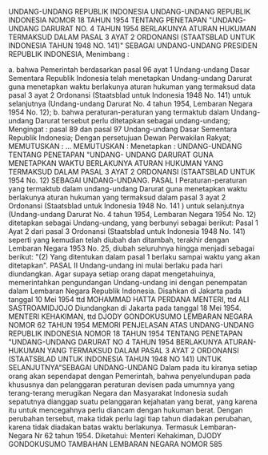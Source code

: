  UNDANG-UNDANG REPUBLIK INDONESIA UNDANG-UNDANG REPUBLIK INDONESIA NOMOR 18 TAHUN 1954 TENTANG PENETAPAN "UNDANG-UNDANG DARURAT NO. 4 TAHUN 1954 BERLAKUNYA ATURAN HUKUMAN TERMAKSUD DALAM PASAL 3 AYAT 2 ORDONANSI (STAATSBLAD UNTUK INDONESIA TAHUN 1948 NO. 141)" SEBAGAI UNDANG-UNDANG PRESIDEN REPUBLIK INDONESIA,
Menimbang :

a. bahwa Pemerintah berdasarkan pasal 96 ayat 1 Undang-undang Dasar Sementara Republik Indonesia telah menetapkan Undang-undang Darurat guna menetapkan waktu berlakunya aturan hukuman yang termaksud data pasal 3 ayat 2 Ordonansi (Staatsblad untuk Indonesia 1948 No. 141) untuk selanjutnya (Undang-undang Darurat No. 4 tahun 1954, Lembaran Negara 1954 No. 12);
b. bahwa peraturan-peraturan yang termaktub dalam Undang-undang Darurat tersebut perlu ditetapkan sebagai undang-undang;
Mengingat :
 pasal 89 dan pasal 97 Undang-undang Dasar Sementara Republik Indonesia; Dengan persetujuan Dewan Perwakilan Rakyat;
MEMUTUSKAN :
 …
MEMUTUSKAN :
 Menetapkan : UNDANG-UNDANG TENTANG PENETAPAN "UNDANG- UNDANG DARURAT GUNA MENETAPKAN WAKTU BERLAKUNYA ATURAN HUKUMAN YANG TERMAKSUD DALAM PASAL 3 AYAT 2 ORDONANSI (STAATSBLAD UNTUK 1954 No. 12) SEBAGAI UNDANG-UNDANG. PASAL I Peraturan-peraturan yang termaktub dalam undang-undang Darurat guna menetapkan waktu berlakunya aturan hukuman yang termaksud dalam pasal 3 ayat 2 Ordonansi (Staatsblad untuk Indonesia 1948 No. 141 ) untuk selanjutnya (Undang-undang Darurat No. 4 tahun 1954, Lembaran Negara 1954 No. 12) ditetapkan sebagai Undang-undang, yang berbunyi sebagai berikut:
Pasal 1
Ayat 2 dari pasal 3 Ordonansi (Staatsblad untuk Indonesia 1948 No. 141) seperti yang kemudian telah diubah dan ditambah, terakhir dengan Lembaran Negara 1953 No. 25, diubah seluruhnya hingga menjadi sebagai berikut: "(2) Yang ditentukan dalam pasal 1 berlaku sampai waktu yang akan ditetapkan". PASAL II Undang-undang ini mulai berlaku pada hari diundangkan. Agar supaya setiap orang dapat mengetahuinya, memerintahkan pengundangan Undang-undang ini dengan penempatan dalam Lembaran Negara Republik Indonesia. Disahkan di Jakarta pada tanggal 10 Mei 1954 ttd MOHAMMAD HATTA PERDANA MENTERI, ttd ALI SASTROAMIDJOJO Diundangkan di Jakarta pada tanggal 18 Mei 1954. MENTERI KEHAKIMAN, ttd DJODY GONDOKUSUMO LEMBARAN NEGARA NOMOR 62 TAHUN 1954 MEMORI PENJELASAN ATAS UNDANG-UNDANG REPUBLIK INDONESIA NOMOR 18 TAHUN 1954 TENTANG PENETAPAN "UNDANG-UNDANG DARURAT NO 4 TAHUN 1954 BERLAKUNYA ATURAN-HUKUMAN YANG TERMAKSUD DALAM PASAL 3 AYAT 2 ORDONANSI (STAATSBLAD UNTUK INDONESIA TAHUN 1948 NO 141) UNTUK SELANJUTNYA"SEBAGAI UNDANG-UNDANG Dalam pada itu kiranya setiap orang akan sependapat dengan Pemerintah, bahwa penyelundupan pada khususnya dan pelanggaran peraturan devisen pada umumnya yang terang-terang merugikan Negara dan Masyarakat Indonesia sudah sepatutnya dianggap suatu pelanggaran kejahatan yang berat, yang karena itu untuk mencegahnya perlu diancam dengan hukuman berat. Dengan perubahan tersebut, maka tidak perlu lagi tiap tahun diadakan perubahan, karena tidak diadakan batas waktu berlakunya. Termasuk Lembaran-Negara Nr 62 tahun 1954. Diketahui: Menteri Kehakiman, DJODY GONDOKUSUMO TAMBAHAN LEMBARAN NEGARA NOMOR 585